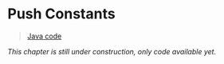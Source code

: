 # Push Constants

> [Java code](https://github.com/chuigda/vulkan4j/tree/master/tutorial/src/main/java/tutorial/vulkan/part_ex/ch_ex3/Main.java)

*This chapter is still under construction, only code available yet.*
